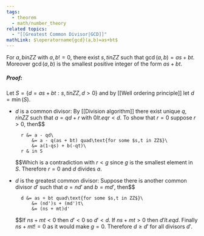 ```yaml
---
tags:
  - theorem
  - math/number_theory
related topics:
  - "[[Greatest Common Divisor|GCD]]"
mathLink: $\operatorname{gcd}(a,b)=as+bt$
---
```

For $a,b in ZZ$ with $a,b != 0$, there exist $s,t in ZZ$ such that $\operatorname{gcd}(a,b)=as+bt$. Moreover $\operatorname{gcd}(a,b)$ is the smallest positive integer of the form $as+bt$.
##### Proof:
Let $S=\{d=as+bt: s,t in ZZ, d>0\}$ and by [[Well ordering principle]] let $d=\operatorname{min}(S)$.
- $d$ is a common divisor: 
	By [[Division algorithm]] there exist unique $q,r in ZZ$ such that $a=qd+r$ with $0 lt.eq r < d$. To show that $r=0$ suppose $r>0$, then$$
	
		r &= a - qd\
			&= a - q(as + bt) quad\text{for some $s,t in ZZ$}\
			&= a(1-qs) + b(-qt)\
		r & in S
	$$Which is a contradiction with $r<g$ since $g$ is the smallest element in $S$. Therefore $r=0$ and $d$ divides $a$.
- $d$ is the greatest common divisor:
	Suppose there is another common divisor $d'$ such that $a=nd'$ and $b=md'$, then$$
	
		d &= as + bt quad\text{for some $s,t in ZZ$}\
			&= (nd')s + (md')t\
			&= (ns + mt)d'
	$$If $ns + mt<0$ then $d'<0$ so $d'< d$. If $ns + mt > 0$ then $d' lt.eq d$. Finally $ns + mt != 0$ as it would make $g=0$. Therefore $d \geq d'$ for all divisors $d'$.